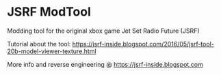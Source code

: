 # JSRF ModTool
Modding tool for the original xbox game Jet Set Radio Future (JSRF)

Tutorial about the tool: https://jsrf-inside.blogspot.com/2016/05/jsrf-tool-20b-model-viewer-texture.html

More info and reverse engineering @ https://jsrf-inside.blogspot.com

